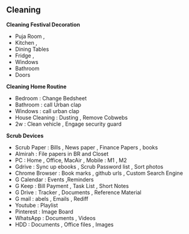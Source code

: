 ## Cleaning

**Cleaning Festival Decoration** 
- Puja Room ,  
- Kitchen , 
- Dining Tables 
- Fridge , 
- Windows
- Bathroom
- Doors

**Cleaning Home Routine** 
- Bedroom : Change Bedsheet 
- Bathroom : call  Urban clap
- Windows : call urban clap
- House Cleaning : Dusting , Remove Cobwebs 
- 2w : Clean vehicle , Engage security guard

**Scrub Devices**
- Scrub Paper : Bills , News paper , Finance Papers , books 
- Almirah : File papers in BR and Closet 
- PC  : Home , Office, MacAir , Mobile : M1 , M2
- Gdrive : Sync up ebooks ,  Scrub Password list , Sort photos 
- Chrome Browser : Book marks , github urls , Custom Search Engine
- G Calendar : Events  ,Reminders
- G Keep : Bill Payment , Task List , Short Notes
- G Drive  :  Tracker , Documents , Reference Material 
- G mail : abels , Emails , Rediff
- Youtube : Playlist
- Pinterest : Image Board
- WhatsApp : Documents ,  Videos
- HDD : Documents ,  Office files  , Images 
